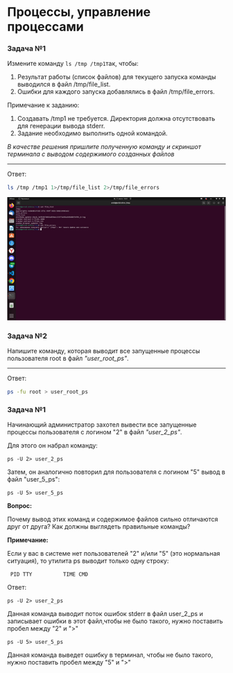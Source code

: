# Процессы, управление процессами 

### Задача №1

Измените команду ```ls /tmp /tmp1```так, чтобы:

1. Результат работы (список файлов) для текущего запуска команды выводился в файл /tmp/file_list.
2. Ошибки для каждого запуска добавлялись в файл /tmp/file_errors.

Примечание к заданию:
1. Создавать /tmp1 не требуется. Директория должна отсутствовать для генерации вывода stderr.
2. Задание необходимо выполнить одной командой.

*В качестве решения пришлите полученную команду и скриншот терминала с выводом содержимого созданных файлов*

------

Ответ:

```bash
ls /tmp /tmp1 1>/tmp/file_list 2>/tmp/file_errors
```

![](./images/1.jpg)

### Задача №2

Напишите команду, которая выводит все запущенные процессы пользователя root в файл *"user_root_ps"*.

------
Ответ:
```bash
ps -fu root > user_root_ps
```

### Задача №1

Начинающий администратор захотел вывести все запущенные процессы пользователя с логином "2" в файл *"user_2_ps"*.

Для этого он набрал команду:

```
ps -U 2> user_2_ps
```

Затем, он аналогично повторил для пользователя с логином "5" вывод в файл "user_5_ps":

```
ps -U 5> user_5_ps
```

**Вопрос:**

Почему вывод этих команд и содержимое файлов сильно отличаются друг от друга?  Как должны выглядеть правильные команды?

**Примечание:**

Если у вас в системе нет пользователей "2" и/или "5" (это нормальная ситуация), то утилита ps выводит только одну строку:

```
 PID TTY          TIME CMD     
```

Ответ:


```
ps -U 2> user_2_ps
```
Данная команда выводит поток ошибок stderr в файл user_2_ps и записывает ошибки в этот файл,чтобы не было такого, нужно поставить пробел между "2" и ">"

```
ps -U 5> user_5_ps
```
Данная команда выведет ошибку в терминал, чтобы не было такого, нужно поставить пробел между "5" и ">"
